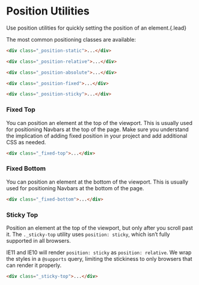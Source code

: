 # Position Utilities
Use position utilities for quickly setting the position of an element.{.lead}

The most common positioning classes are available:

~~~html
<div class="_position-static">...</div>
~~~
~~~html
<div class="_position-relative">...</div>
~~~
~~~html
<div class="_position-absolute">...</div>
~~~
~~~html
<div class="_position-fixed">...</div>
~~~
~~~html
<div class="_position-sticky">...</div>
~~~

### Fixed Top
You can position an element at the top of the viewport. This is usually used for positioning Navbars at the top of the page. Make sure you understand the implication of adding fixed position in your project and add additional CSS as needed.

~~~html
<div class="_fixed-top">...</div>
~~~

### Fixed Bottom
You can position an element at the bottom of the viewport. This is usually used for positioning Navbars at the bottom of the page. 

~~~html
<div class="_fixed-bottom">...</div>
~~~

### Sticky Top
Position an element at the top of the viewport, but only after you scroll past it. The `._sticky-top` utility uses `position: sticky`, which isn’t fully supported in all browsers.

IE11 and IE10 will render `position: sticky` as `position: relative`. We wrap the styles in a `@supports` query, limiting the stickiness to only browsers that can render it properly.

~~~html
<div class="_sticky-top">...</div>
~~~
